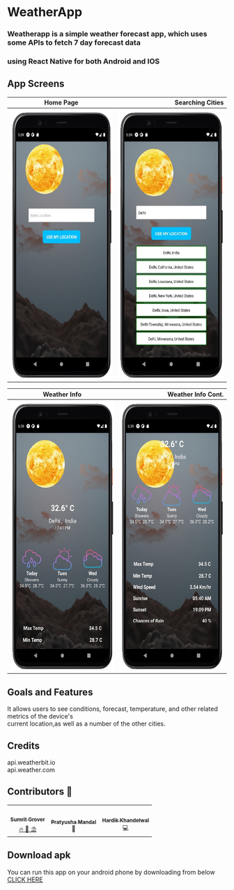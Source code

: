 # WeatherApp
### Weatherapp is a simple weather forecast app, which uses some APIs to fetch 7 day forecast data <br/>
### using React Native for both Android and IOS


App Screens
-------
| Home Page        | Searching Cities           | 
| ------------- | ---------:|
| <img src ="screen1.jpg" height = "620" width = "300">     | <img src ="screen2.jpg" height = "620" width = "300">|

| Weather Info        | Weather Info Cont.         | 
| ------------- | -----:|
| <img src ="screen3.jpg" height = "620" width = "300">      | <img src ="screen4.jpg" height = "620" width = "300"> |

## Goals and Features
It allows users to see conditions, forecast, temperature, and other related metrics of the device's <br />
current location,as well as a number of the other cities.

## Credits
api.weatherbit.io <br />
api.weather.com

## Contributors 🤝

<table>
  <tr>
    <td align="center">
            <a href="https://github.com/smgrv123">
              <img src="https://avatars.githubusercontent.com/u/55049859?v=4" width="100px" alt=""/><br />
              <sub><b>Sumrit Grover</b></sub>
            </a><br/>
            <a href="https://github.com/smgrv123">   
                🔥 🧠 ⛱
            </a>
          </td>
    <td align="center">
            <a href="https://github.com/pratyx">
              <img src="https://avatars.githubusercontent.com/u/85306319?v=4" width="100px" alt=""/><br />
              <sub><b>Pratyusha Mandal</b></sub>
            </a><br/>
            <a >
                📖
            </a>
          </td>
    <td align="center">
            <a href='https://github.com/hardik-kh'>
              <img src="https://avatars.githubusercontent.com/u/82742120?v=4" width="100px" alt=""/><br />
              <sub><b>Hardik Khandelwal</b></sub>
            </a><br/>
            <a >
                💻
            </a>
          </td>
  </tr>
</table>

## Download apk
You can run this app on your android phone by downloading from below
<a href='https://drive.google.com/drive/folders/1SN1VXVqQeDce6yTjGyqdmpxIYocWT-I0'>
  CLICK HERE
  </a>

